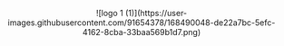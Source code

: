 <p align="center">
![logo 1 (1)](https://user-images.githubusercontent.com/91654378/168490048-de22a7bc-5efc-4162-8cba-33baa569b1d7.png)
</p>
